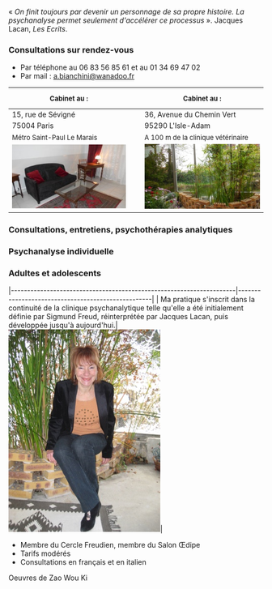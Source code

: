 « *On finit toujours par devenir un personnage de sa propre histoire. La psychanalyse permet seulement d'accélérer ce processus* ». Jacques Lacan, *Les Ecrits*.

<div id='rdv'>
<h3>Consultations sur rendez-vous</h3>
<ul>
<li>Par téléphone  au 06 83 56 85 61 et au 01 34 69 47 02</li>
<li>Par mail : <a href="mailto:a.bianchini@wanadoo.fr">a.bianchini@wanadoo.fr</a></li>
</ul>
</div>


| <FONT size="2pt"> Cabinet au :   </FONT>           |  &nbsp; &nbsp; | <FONT size="2pt"> Cabinet au :   </FONT>  |
|----------------------------------------------------|--|-----------------|
|15, rue de Sévigné 				     |  | 36, Avenue du Chemin Vert |
|75004 Paris                                         |  | 95290 L'Isle-Adam|
| <FONT size="2pt"> Métro Saint-Paul Le Marais   </FONT> |  |   <FONT size="2pt"> A 100 m de la clinique vétérinaire   </FONT>  |
|![test](images/paris-salon-169.jpg)|  | ![test](images/l-isle-adam.jpg )|



### Consultations, entretiens, psychothérapies analytiques

### Psychanalyse individuelle

### Adultes et adolescents




|---------------------------------------------------------------------|---------------------------------------------------|
| Ma pratique s'inscrit dans la continuité de la clinique psychanalytique telle qu'elle a été initialement définie par Sigmund Freud, réinterprétée par Jacques Lacan, puis développée jusqu'à aujourd'hui.|  ![test](images/annik.jpg )|

	
- Membre du Cercle Freudien, membre du Salon Œdipe
- Tarifs modérés
- Consultations en français et en italien 

Oeuvres de Zao Wou Ki
